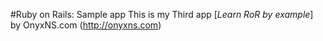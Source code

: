 #Ruby on Rails: Sample app 
This is my Third app [*Learn RoR by example*] by OnyxNS.com (http://onyxns.com)
